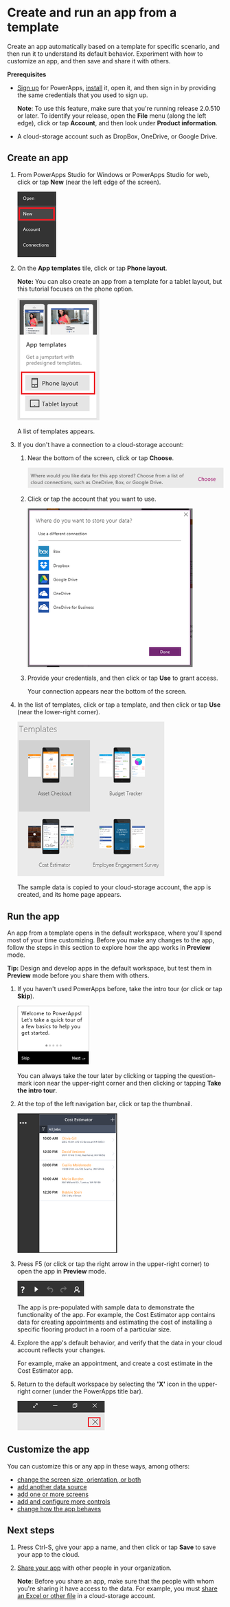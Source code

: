 <properties
	pageTitle="Create an app from a template | Microsoft PowerApps"
	description="Step-by-step instructions for creating an app automatically based on a template and then saving it."
	services=""
	suite="powerapps"
	documentationCenter="na"
	authors="linhtranms"
	manager="anneta"
	editor=""
	tags=""/>

<tags
   ms.service="powerapps"
   ms.devlang="na"
   ms.topic="article"
   ms.tgt_pltfrm="na"
   ms.workload="na"
   ms.date="04/03/2017"
   ms.author="karthikb"/>

# Create and run an app from a template #
Create an app automatically based on a template for specific scenario, and then run it to understand its default behavior. Experiment with how to customize an app, and then save and share it with others.

**Prerequisites**

- [Sign up](signup-for-powerapps.md) for PowerApps, [install](http://aka.ms/powerappsinstall) it, open it, and then sign in by providing the same credentials that you used to sign up.

	**Note**: To use this feature, make sure that you're running release 2.0.510 or later. To identify your release, open the **File** menu (along the left edge), click or tap **Account**, and then look under **Product information**.

- A cloud-storage account such as DropBox, OneDrive, or Google Drive.

## Create an app ##
1. From PowerApps Studio for Windows or PowerApps Studio for web, click or tap **New** (near the left edge of the screen).

	![The New option on the File menu](./media/get-started-test-drive/file-new.png)

1.  On the **App templates** tile, click or tap **Phone layout**.

	**Note:** You can also create an app from a template for a tablet layout, but this tutorial focuses on the phone option.

	![The option to create an app for a tablet or a phone](./media/get-started-test-drive/phone-app.png)

	A list of templates appears.

1. If you don't have a connection to a cloud-storage account:

	1. Near the bottom of the screen, click or tap **Choose**.

		![The option to create connection within template view](./media/get-started-test-drive/add-connection.png)

	1. Click or tap the account that you want to use.

		![List connection to create app from template](./media/get-started-test-drive/store-data.png)

	1. Provide your credentials, and then click or tap **Use** to grant access.

		Your connection appears near the bottom of the screen.

1. In the list of templates, click or tap a template, and then click or tap **Use** (near the lower-right corner).

	![Open a PowerApps template](./media/get-started-test-drive/open-template.png)

	The sample data is copied to your cloud-storage account, the app is created, and its home page appears.

## Run the app ##
An app from a template opens in the default workspace, where you'll spend most of your time customizing. Before you make any changes to the app, follow the steps in this section to explore how the app works in **Preview** mode.

**Tip:** Design and develop apps in the default workspace, but test them in **Preview** mode before you share them with others.

1. If you haven't used PowerApps before, take the intro tour (or click or tap **Skip**).

	![Opening screen of the quick tour](./media/get-started-test-drive/quick-tour.png)

	You can always take the tour later by clicking or tapping the question-mark icon near the upper-right corner and then clicking or tapping **Take the intro tour**.

1. At the top of the left navigation bar, click or tap the thumbnail.

	![Thumbnail for the browse screen](./media/get-started-test-drive/browse-thumbnail.png)

1. Press F5 (or click or tap the right arrow in the upper-right corner) to open the app in **Preview** mode.

	![Button to open Preview mode](./media/get-started-test-drive/open-preview.png)

	The app is pre-populated with sample data to demonstrate the functionality of the app. For example, the Cost Estimator app contains data for creating appointments and estimating the cost of installing a specific flooring product in a room of a particular size.

1. Explore the app's default behavior, and verify that the data in your cloud account reflects your changes.

	For example, make an appointment, and create a cost estimate in the Cost Estimator app.

1. Return to the default workspace by selecting the **'X'** icon in the upper-right corner (under the PowerApps title bar).

	![Button to close Preview mode](./media/get-started-test-drive/close-preview.png)

## Customize the app ##
You can customize this or any app in these ways, among others:

- [change the screen size, orientation, or both](set-aspect-ratio-portrait-landscape.md)
- [add another data source](add-data-connection.md)
- [add one or more screens](add-screen-context-variables.md)
- [add and configure more controls](add-configure-controls.md)
- [change how the app behaves](working-with-formulas.md)

## Next steps ##
1. Press Ctrl-S, give your app a name, and then click or tap **Save** to save your app to the cloud.

1. [Share your app](share-app.md) with other people in your organization.

	**Note**: Before you share an app, make sure that the people with whom you're sharing it have access to the data. For example, you must [share an Excel or other file](share-app-data.md) in a cloud-storage account.
